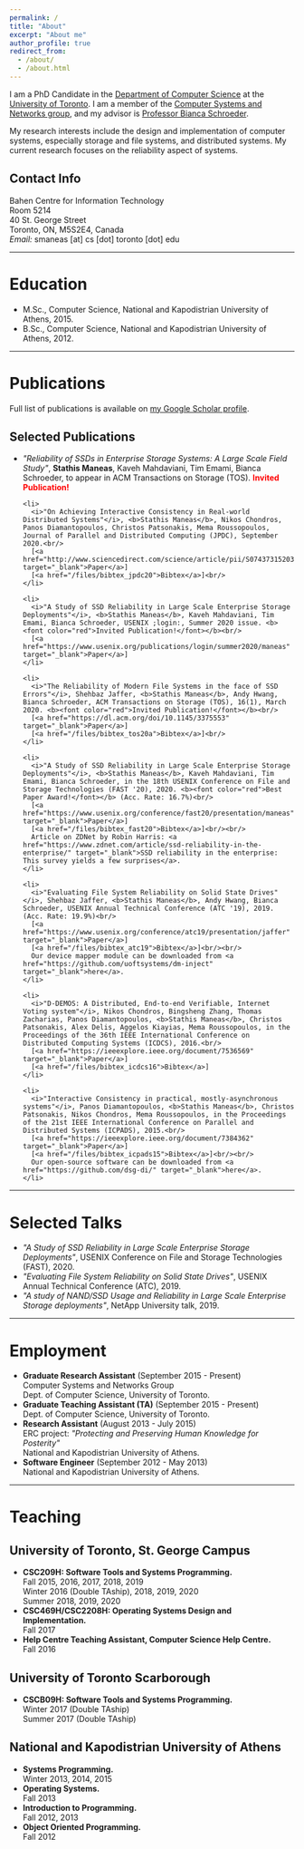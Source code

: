 ```yaml
---
permalink: /
title: "About"
excerpt: "About me"
author_profile: true
redirect_from:
  - /about/
  - /about.html
---
```


<div id="custom-text-style">
<p>I am a PhD Candidate in the <a href="https://web.cs.toronto.edu/" target="_blank">Department of Computer Science</a> at the <a href="https://www.utoronto.ca/" target="_blank">University of Toronto</a>. I am a member of the <a href="http://csng.cs.toronto.edu/index.php" target="_blank">Computer Systems and Networks group</a>, and my advisor is <a href="https://www.cs.utoronto.ca/~bianca/" target="_blank">Professor Bianca Schroeder</a>.</p>

<p>My research interests include the design and implementation of computer systems, especially storage and file systems, and distributed systems. My current research focuses on the reliability aspect of systems.</p>

<h2>Contact Info</h2>
Bahen Centre for Information Technology<br/>
Room 5214<br/>
40 St. George Street<br/>
Toronto, ON, M5S2E4, Canada<br/>
<i>Email:</i> smaneas [at] cs [dot] toronto [dot] edu
</div>

<hr>

<a name="education"></a>
<h1>Education</h1>
<div id="custom-text-style">
<ul>
  <li>
    M.Sc., Computer Science, National and Kapodistrian University of Athens, 2015.<br/>
  </li>
  <li>
    B.Sc., Computer Science, National and Kapodistrian University of Athens, 2012.<br/>
  </li>
</ul>
</div>

<hr>

<a name="publications"></a>
<h1>Publications</h1>
<div id="custom-text-style">
Full list of publications is available on <a href="https://scholar.google.com/citations?user=dFSJQHYAAAAJ&hl=en" target="_blank">my Google Scholar profile</a>.

<h2>Selected Publications</h2>
  <ul>
    <li>
      <i>"Reliability of SSDs in Enterprise Storage Systems: A Large Scale Field Study"</i>, <b>Stathis Maneas</b>, Kaveh Mahdaviani, Tim Emami, Bianca Schroeder, to appear in ACM Transactions on Storage (TOS). <b><font color="red">Invited Publication!</font></b><br/>
    </li>

    <li>
      <i>"On Achieving Interactive Consistency in Real-world Distributed Systems"</i>, <b>Stathis Maneas</b>, Nikos Chondros, Panos Diamantopoulos, Christos Patsonakis, Mema Roussopoulos, Journal of Parallel and Distributed Computing (JPDC), September 2020.<br/>
      [<a href="http://www.sciencedirect.com/science/article/pii/S0743731520303713" target="_blank">Paper</a>]
      [<a href="/files/bibtex_jpdc20">Bibtex</a>]<br/>
    </li>

    <li>
      <i>"A Study of SSD Reliability in Large Scale Enterprise Storage Deployments"</i>, <b>Stathis Maneas</b>, Kaveh Mahdaviani, Tim Emami, Bianca Schroeder, USENIX ;login:, Summer 2020 issue. <b><font color="red">Invited Publication!</font></b><br/>
      [<a href="https://www.usenix.org/publications/login/summer2020/maneas" target="_blank">Paper</a>]
    </li>

    <li>
      <i>"The Reliability of Modern File Systems in the face of SSD Errors"</i>, Shehbaz Jaffer, <b>Stathis Maneas</b>, Andy Hwang, Bianca Schroeder, ACM Transactions on Storage (TOS), 16(1), March 2020. <b><font color="red">Invited Publication!</font></b><br/>
      [<a href="https://dl.acm.org/doi/10.1145/3375553" target="_blank">Paper</a>]
      [<a href="/files/bibtex_tos20a">Bibtex</a>]<br/>
    </li>

    <li>
      <i>"A Study of SSD Reliability in Large Scale Enterprise Storage Deployments"</i>, <b>Stathis Maneas</b>, Kaveh Mahdaviani, Tim Emami, Bianca Schroeder, in the 18th USENIX Conference on File and Storage Technologies (FAST '20), 2020. <b><font color="red">Best Paper Award!</font></b> (Acc. Rate: 16.7%)<br/>
      [<a href="https://www.usenix.org/conference/fast20/presentation/maneas" target="_blank">Paper</a>]
      [<a href="/files/bibtex_fast20">Bibtex</a>]<br/><br/>
      Article on ZDNet by Robin Harris: <a href="https://www.zdnet.com/article/ssd-reliability-in-the-enterprise/" target="_blank">SSD reliability in the enterprise: This survey yields a few surprises</a>.
    </li>

    <li>
      <i>"Evaluating File System Reliability on Solid State Drives"</i>, Shehbaz Jaffer, <b>Stathis Maneas</b>, Andy Hwang, Bianca Schroeder, USENIX Annual Technical Conference (ATC '19), 2019. (Acc. Rate: 19.9%)<br/>
      [<a href="https://www.usenix.org/conference/atc19/presentation/jaffer" target="_blank">Paper</a>]
      [<a href="/files/bibtex_atc19">Bibtex</a>]<br/><br/>
      Our device mapper module can be downloaded from <a href="https://github.com/uoftsystems/dm-inject" target="_blank">here</a>.
    </li>

    <li>
      <i>"D-DEMOS: A Distributed, End-to-end Verifiable, Internet Voting system"</i>, Nikos Chondros, Bingsheng Zhang, Thomas Zacharias, Panos Diamantopoulos, <b>Stathis Maneas</b>, Christos Patsonakis, Alex Delis, Aggelos Kiayias, Mema Roussopoulos, in the Proceedings of the 36th IEEE International Conference on Distributed Computing Systems (ICDCS), 2016.<br/>
      [<a href="https://ieeexplore.ieee.org/document/7536569" target="_blank">Paper</a>]
      [<a href="/files/bibtex_icdcs16">Bibtex</a>]
    </li>

    <li>
      <i>"Interactive Consistency in practical, mostly-asynchronous systems"</i>, Panos Diamantopoulos, <b>Stathis Maneas</b>, Christos Patsonakis, Nikos Chondros, Mema Roussopoulos, in the Proceedings of the 21st IEEE International Conference on Parallel and Distributed Systems (ICPADS), 2015.<br/>
      [<a href="https://ieeexplore.ieee.org/document/7384362" target="_blank">Paper</a>]
      [<a href="/files/bibtex_icpads15">Bibtex</a>]<br/><br/>
      Our open-source software can be downloaded from <a href="https://github.com/dsg-di/" target="_blank">here</a>.
    </li>
  </ul>
</div>

<hr>

<a name="talks"></a>
<h1>Selected Talks</h1>
<div id="custom-text-style">
<ul>
  <li>
    <i>"A Study of SSD Reliability in Large Scale Enterprise Storage Deployments"</i>, USENIX Conference on File and Storage Technologies (FAST), 2020.
  </li>

  <li>
    <i>"Evaluating File System Reliability on Solid State Drives"</i>, USENIX Annual Technical Conference (ATC), 2019.
  </li>

  <li>
    <i>"A study of NAND/SSD Usage and Reliability in Large Scale Enterprise Storage deployments"</i>, NetApp University talk, 2019.
  </li>
</ul>
</div>

<hr>

<a name="employment"></a>
<h1>Employment</h1>
<div id="custom-text-style">
<ul>
  <li>
    <b>Graduate Research Assistant</b> (September 2015 - Present)<br/>
    Computer Systems and Networks Group<br/>
    Dept. of Computer Science, University of Toronto.
  </li>
  <li>
    <b>Graduate Teaching Assistant (TA)</b> (September 2015 - Present)<br/>
    Dept. of Computer Science, University of Toronto.
  </li>
  <li>
    <b>Research Assistant</b> (August 2013 - July 2015)<br/>
    ERC project: <i>"Protecting and Preserving Human Knowledge for Posterity"</i><br/>
    National and Kapodistrian University of Athens.
  </li>
  <li>
    <b>Software Engineer</b> (September 2012 - May 2013)<br/>
    National and Kapodistrian University of Athens.
  </li>
</ul>
</div>

<hr>

<a name="teaching"></a>
<h1>Teaching</h1>
<div id="custom-text-style">
<h2>University of Toronto, St. George Campus</h2>
<ul>
  <li>
    <b>CSC209H: Software Tools and Systems Programming.</b><br/>
    Fall 2015, 2016, 2017, 2018, 2019<br/>
    Winter 2016 (Double TAship), 2018, 2019, 2020<br/>
    Summer 2018, 2019, 2020<br/>
  </li>
  <li>
    <b>CSC469H/CSC2208H: Operating Systems Design and Implementation.</b><br/>
    Fall 2017
  </li>
  <li>
    <b>Help Centre Teaching Assistant, Computer Science Help Centre.</b><br/>
    Fall 2016
  </li>
</ul>

<h2>University of Toronto Scarborough</h2>
<ul>
  <li>
    <b>CSCB09H: Software Tools and Systems Programming.</b><br/>
    Winter 2017 (Double TAship)<br/>
    Summer 2017 (Double TAship)
  </li>
</ul>

<h2>National and Kapodistrian University of Athens</h2>
<ul>
  <li>
    <b>Systems Programming.</b><br/>
    Winter 2013, 2014, 2015
  </li>
  <li>
    <b>Operating Systems.</b><br/>
    Fall 2013
  </li>
  <li>
    <b>Introduction to Programming.</b><br/>
    Fall 2012, 2013
  </li>
  <li>
    <b>Object Oriented Programming.</b><br/>
    Fall 2012
  </li>
</ul>
</div>
